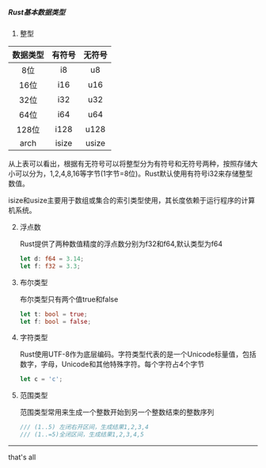##### Rust基本数据类型

1. 整型

| 数据类型 | 有符号 | 无符号 |
| :------: | :----: | :----: |
|   8位    |   i8   |   u8   |
|   16位   |  i16   |  u16   |
|   32位   |  i32   |  u32   |
|   64位   |  i64   |  u64   |
|  128位   |  i128  |  u128  |
|   arch   | isize  | usize  |

从上表可以看出，根据有无符号可以将整型分为有符号和无符号两种，按照存储大小可以分为，1,2,4,8,16等字节(1字节=8位)。Rust默认使用有符号i32来存储整型数值。

isize和usize主要用于数组或集合的索引类型使用，其长度依赖于运行程序的计算机系统。

2. 浮点数

   Rust提供了两种数值精度的浮点数分别为f32和f64,默认类型为f64

   ```rust
   let d: f64 = 3.14;
   let f: f32 = 3.3;
   ```

3. 布尔类型

   布尔类型只有两个值true和false

   ```rust
   let t: bool = true;
   let f: bool = false;
   ```

4. 字符类型

   Rust使用UTF-8作为底层编码。字符类型代表的是一个Unicode标量值，包括数字，字母，Unicode和其他特殊字符。每个字符占4个字节

   ```rust
   let c = 'c';
   ```

5. 范围类型

   范围类型常用来生成一个整数开始到另一个整数结束的整数序列

   ```rust
   /// (1..5) 左闭右开区间，生成结果1,2,3,4
   /// (1..=5)全闭区间，生成结果1,2,3,4,5
   ```

   



---

that's all

